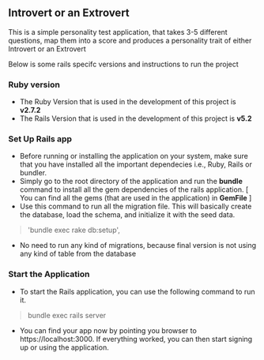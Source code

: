## Introvert or an Extrovert

This is a simple personality test application, that takes 3-5 different questions, map them into a score and produces a personality trait of either Introvert or an Extrovert


Below is some rails specifc versions and instructions to run the project

### Ruby version <br />
 * The Ruby Version that is used in the development of this project is **v2.7.2** <br />
 * The Rails Version that is used in the development of this project is **v5.2** <br />
 
 ### Set Up Rails app <br />
 * Before running or installing the application on your system, make sure that you have installed all the important dependecies i.e., Ruby, Rails or bundler.<br />
 * Simply go to the root directory of the application and run the **bundle** command to install all the gem dependencies of the rails application. [ You can find all the gems (that are used in the application) in **GemFile** ] <br />
 * Use this command to run all the migration file. This will basically create the database, load the schema, and initialize it with the seed data. <br />
 >'bundle exec rake db:setup',
  * No need to run any kind of migrations, because final version is not using any kind of table from the database
  
  ### Start the Application <br />

 * To start the Rails application, you can use the following command to run it.
  >bundle exec rails server<br />
 * You can find your app now by pointing you browser to https://localhost:3000. If everything worked, you can then start signing up or using the application.<br />
